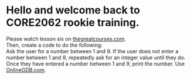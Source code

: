 # Hello and welcome back to CORE2062 rookie training.

Please watch lesson six on [thegreatcourses.com](thegreatcourses.com).  
Then, create a code to do the following:  
Ask the user for a number between 1 and 9. If the user does not enter a number between 1 and 9, repeatedly ask for an integer value until they do. Once they have entered a number between 1 and 9, print the number. Use [OnlineGDB.com](OnlineGDB.com).
